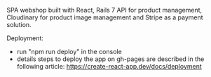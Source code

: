 SPA webshop built with React, Rails 7 API for product management, Cloudinary for product image management and Stripe as a payment solution.

Deployment:
* run "npm run deploy" in the console
* details steps to deploy the app on gh-pages are described in the following article:
https://create-react-app.dev/docs/deployment

